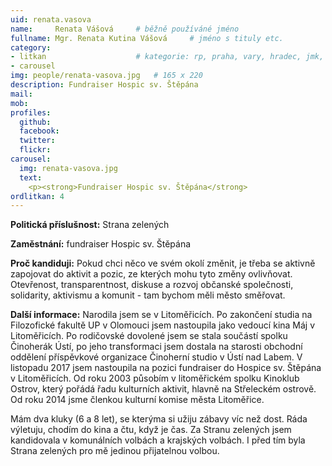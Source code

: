 ```yaml
---
uid: renata.vasova
name:     Renata Vášová  	# běžně používáné jméno
fullname: Mgr. Renata Kutina Vášová  	# jméno s tituly etc.
category:
- litkan                 	# kategorie: rp, praha, vary, hradec, jmk, senat
- carousel
img: people/renata-vasova.jpg   # 165 x 220
description: Fundraiser Hospic sv. Štěpána
mail:
mob:
profiles:
  github:
  facebook:
  twitter: 
  flickr:
carousel:
  img: renata-vasova.jpg
  text:
    <p><strong>Fundraiser Hospic sv. Štěpána</strong>
ordlitkan: 4
---
```

**Politická příslušnost:** Strana zelených
 
**Zaměstnání:** fundraiser Hospic sv. Štěpána
 
**Proč kandiduji:** Pokud chci něco ve svém okolí změnit, je třeba se aktivně zapojovat do aktivit a pozic, ze kterých mohu tyto změny ovlivňovat. Otevřenost, transparentnost, diskuse a rozvoj občanské společnosti, solidarity, aktivismu a komunit - tam bychom měli město směřovat.
 
**Další informace:** Narodila jsem se v Litoměřicích. Po zakončení studia na Filozofické fakultě UP v Olomouci jsem nastoupila jako vedoucí kina Máj v Litoměřicích. Po rodičovské dovolené jsem se stala součástí spolku Činoherák Ústí, po jeho transformaci jsem dostala na starosti obchodní oddělení příspěvkové organizace Činoherní studio v Ústí nad Labem. V listopadu 2017 jsem nastoupila na pozici fundraiser do Hospice sv. Štěpána v Litoměřicích.
Od roku 2003 působím v litoměřickém spolku Kinoklub Ostrov, který pořádá řadu kulturních aktivit, hlavně na Střeleckém ostrově. Od roku 2014 jsme členkou kulturní komise města Litoměřice.

Mám dva kluky (6 a 8 let), se kterýma si užiju zábavy víc než dost. Ráda výletuju, chodím do kina a čtu, když je čas.
Za Stranu zelených jsem kandidovala v komunálních volbách a  krajských volbách. I před tím byla Strana zelených pro mě jedinou přijatelnou volbou.




